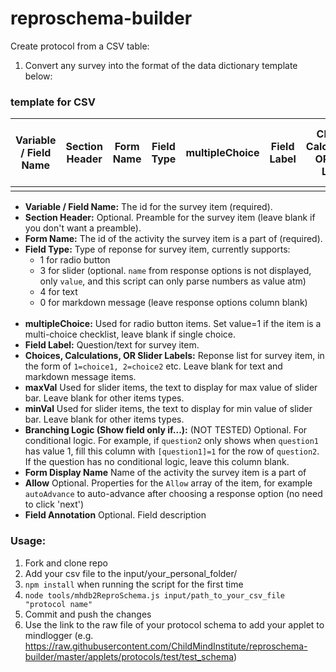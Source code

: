 # reproschema-builder

Create protocol from a CSV table:

1. Convert any survey into the format of the data dictionary template below:


### template for CSV 

Variable / Field Name |	Section Header | Form Name  |	Field Type  |	multipleChoice	| Field Label |	Choices, Calculations, OR Slider Labels | minVal |  maxVal |	Branching Logic (Show field only if...) | Form Display Name | Allow | Field Annotation
|------------| ------------| ------------| ------------| ------------| ------------| ------------| ------------| ------------| ------------|  ------------| ------------|  ------------| 
|          |            |        |            |               |              |              |          |           |        |        |        |          |     

+ **Variable / Field Name:** The id for the survey item (required). <br/>
+ **Section Header:** Optional. Preamble for the survey item (leave blank if you don't want a preamble). <br/>
+ **Form Name:** The id of the activity the survey item is a part of (required). <br/>
+ **Field Type:** Type of reponse for survey item, currently supports: 
  + 1 for radio button
  + 3 for slider (optional. `name` from response options is not displayed, only `value`, and this script can only parse numbers as value atm)
  + 4 for text 
  + 0 for markdown message (leave response options column blank)
  <br/>
+ **multipleChoice:** Used for radio button items. Set value=1 if the item is a multi-choice checklist, leave blank if single choice. <br/>
+ **Field Label:** Question/text for survey item. <br/>
+ **Choices, Calculations, OR Slider Labels:** Reponse list for survey item, in the form of `1=choice1, 2=choice2` etc. Leave blank for text and markdown message items. <br/>
+ **maxVal** Used for slider items, the text to display for max value of slider bar. Leave blank for other items types. <br/>
+ **minVal** Used for slider items, the text to display for min value of slider bar. Leave blank for other items types.  <br/>
+ **Branching Logic (Show field only if...):** (NOT TESTED) Optional. For conditional logic. For example, if `question2` only shows when `question1` has value 1, fill this column with `[question1]=1` for the row of `question2`. If the question has no conditional logic, leave this column blank. <br/>
+ **Form Display Name** Name of the activity the survey item is a part of <br/>
+ **Allow** Optional. Properties for the `Allow` array of the item, for example `autoAdvance` to auto-advance after choosing a response option (no need to click 'next') <br/>
+ **Field Annotation** Optional. Field description <br/>


### Usage: 
1. Fork and clone repo
1. Add your csv file to the input/your_personal_folder/ 
2. `npm install` when running the script for the first time
3. `node tools/mhdb2ReproSchema.js input/path_to_your_csv_file "protocol name"`
4. Commit and push the changes
5. Use the link to the raw file of your protocol schema to add your applet to mindlogger (e.g. https://raw.githubusercontent.com/ChildMindInstitute/reproschema-builder/master/applets/protocols/test/test_schema) 
